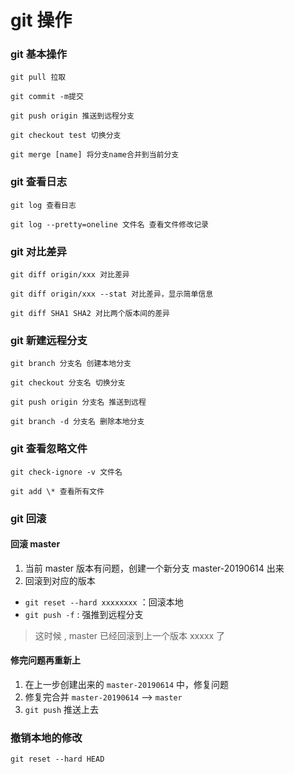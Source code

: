 # git 操作

### git 基本操作

`git pull 拉取`

`git commit -m提交`

`git push origin 推送到远程分支`

`git checkout test 切换分支`

`git merge [name] 将分支name合并到当前分支`

### git 查看日志

`git log 查看日志`

`git log --pretty=oneline 文件名 查看文件修改记录`

### git 对比差异

`git diff origin/xxx 对比差异`

`git diff origin/xxx --stat 对比差异，显示简单信息`

`git diff SHA1 SHA2 对比两个版本间的差异`

### git 新建远程分支

`git branch 分支名 创建本地分支`

`git checkout 分支名 切换分支`

`git push origin 分支名 推送到远程`

`git branch -d 分支名 删除本地分支`

### git 查看忽略文件

`git check-ignore -v 文件名`

`git add \* 查看所有文件`

### git 回滚

#### 回滚 master

1. 当前 master 版本有问题，创建一个新分支 master-20190614 出来
2. 回滚到对应的版本

-   `git reset --hard xxxxxxxx` ：回滚本地
-   `git push -f` : 强推到远程分支

> 这时候 , master 已经回滚到上一个版本 xxxxx 了

#### 修完问题再重新上

1. 在上一步创建出来的 `master-20190614` 中，修复问题
2. 修复完合并 `master-20190614` --> `master`
3. `git push` 推送上去

### 撤销本地的修改
` git reset --hard HEAD `
